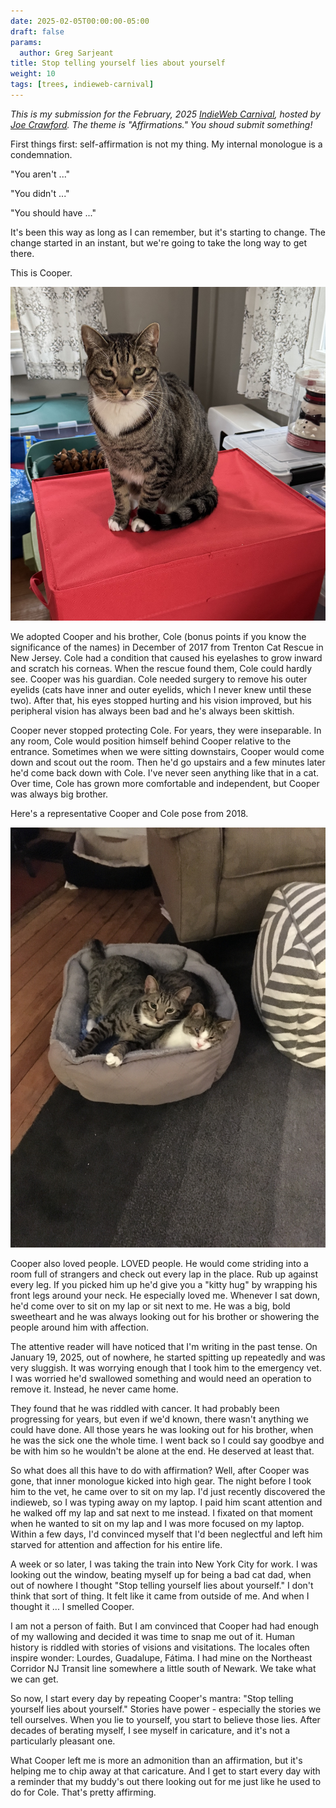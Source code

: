 ```yaml
---
date: 2025-02-05T00:00:00-05:00
draft: false
params:
  author: Greg Sarjeant
title: Stop telling yourself lies about yourself
weight: 10
tags: [trees, indieweb-carnival]
---
```


_This is my submission for the February, 2025 [IndieWeb Carnival](https://indieweb.org/IndieWeb_Carnival), hosted by [Joe Crawford](https://artlung.com/affirmations-ic/). The theme is "Affirmations." You shoud submit something!_

First things first: self-affirmation is not my thing. My internal monologue is a condemnation.

"You aren't ..."

"You didn't ..."

"You should have ..."

It's been this way as long as I can remember, but it's starting to change. The change started in an instant, but we're going to take the long way to get there.

This is Cooper.

![Cooper being festive](cooper.jpeg)

We adopted Cooper and his brother, Cole (bonus points if you know the significance of the names) in December of 2017 from Trenton Cat Rescue in New Jersey. Cole had a condition that caused his eyelashes to grow inward and scratch his corneas. When the rescue found them, Cole could hardly see. Cooper was his guardian. Cole needed surgery to remove his outer eyelids (cats have inner and outer eyelids, which I never knew until these two). After that, his eyes stopped hurting and his vision improved, but his peripheral vision has always been bad and he's always been skittish.

Cooper never stopped protecting Cole. For years, they were inseparable. In any room, Cole would position himself behind Cooper relative to the entrance. Sometimes when we were sitting downstairs, Cooper would come down and scout out the room. Then he'd go upstairs and a few minutes later he'd come back down with Cole. I've never seen anything like that in a cat. Over time, Cole has grown more comfortable and independent, but Cooper was always big brother.

Here's a representative Cooper and Cole pose from 2018.

![Cooper and Cole](cooper_and_cole.jpeg)

Cooper also loved people. LOVED people. He would come striding into a room full of strangers and check out every lap in the place. Rub up against every leg. If you picked him up he'd give you a "kitty hug" by wrapping his front legs around your neck. He especially loved me. Whenever I sat down, he'd come over to sit on my lap or sit next to me. He was a big, bold sweetheart and he was always looking out for his brother or showering the people around him with affection.

The attentive reader will have noticed that I'm writing in the past tense. On January 19, 2025, out of nowhere, he started spitting up repeatedly and was very sluggish. It was worrying enough that I took him to the emergency vet. I was worried he'd swallowed something and would need an operation to remove it. Instead, he never came home.

They found that he was riddled with cancer. It had probably been progressing for years, but even if we'd known, there wasn't anything we could have done. All those years he was looking out for his brother, when he was the sick one the whole time. I went back so I could say goodbye and be with him so he wouldn't be alone at the end. He deserved at least that.

So what does all this have to do with affirmation? Well, after Cooper was gone, that inner monologue kicked into high gear. The night before I took him to the vet, he came over to sit on my lap. I'd just recently discovered the indieweb, so I was typing away on my laptop. I paid him scant attention and he walked off my lap and sat next to me instead. I fixated on that moment when he wanted to sit on my lap and I was more focused on my laptop. Within a few days, I'd convinced myself that I'd been neglectful and left him starved for attention and affection for his entire life.

A week or so later, I was taking the train into New York City for work. I was looking out the window, beating myself up for being a bad cat dad, when out of nowhere I thought "Stop telling yourself lies about yourself." I don't think that sort of thing. It felt like it came from outside of me. And when I thought it ... I smelled Cooper.

I am not a person of faith. But I am convinced that Cooper had had enough of my wallowing and decided it was time to snap me out of it. Human history is riddled with stories of visions and visitations. The locales often inspire wonder: Lourdes, Guadalupe, Fátima. I had mine on the Northeast Corridor NJ Transit line somewhere a little south of Newark. We take what we can get.

So now, I start every day by repeating Cooper's mantra: "Stop telling yourself lies about yourself." Stories have power - especially the stories we tell ourselves. When you lie to yourself, you start to believe those lies. After decades of berating myself, I see myself in caricature, and it's not a particularly pleasant one.

What Cooper left me is more an admonition than an affirmation, but it's helping me to chip away at that caricature. And I get to start every day with a reminder that my buddy's out there looking out for me just like he used to do for Cole. That's pretty affirming.